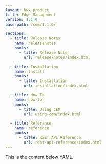 ```yaml
---
layout: hwx_product
title: Edge Management
version: 1.1.0
base-path: /cem/1.1.0/

sections:
  - title: Release Notes
    name: releasenotes
    books:
      - title: Release Notes
        url: release-notes/index.html

  - title: Installation
    name: install
    books:
      - title: Installation
        url: installation/index.html

  - title: How To
    name: how-to
    books:
      - title: Using CEM
        url: using-cem/index.html

  - title: Reference
    name: reference
    books:
      - title: REST API Reference
        url: rest-api-reference/index.html
---
```


This is the content below YAML.
